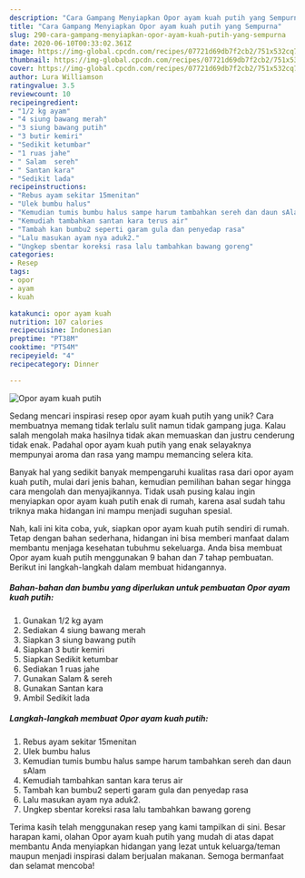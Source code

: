 ```yaml
---
description: "Cara Gampang Menyiapkan Opor ayam kuah putih yang Sempurna"
title: "Cara Gampang Menyiapkan Opor ayam kuah putih yang Sempurna"
slug: 290-cara-gampang-menyiapkan-opor-ayam-kuah-putih-yang-sempurna
date: 2020-06-10T00:33:02.361Z
image: https://img-global.cpcdn.com/recipes/07721d69db7f2cb2/751x532cq70/opor-ayam-kuah-putih-foto-resep-utama.jpg
thumbnail: https://img-global.cpcdn.com/recipes/07721d69db7f2cb2/751x532cq70/opor-ayam-kuah-putih-foto-resep-utama.jpg
cover: https://img-global.cpcdn.com/recipes/07721d69db7f2cb2/751x532cq70/opor-ayam-kuah-putih-foto-resep-utama.jpg
author: Lura Williamson
ratingvalue: 3.5
reviewcount: 10
recipeingredient:
- "1/2 kg ayam"
- "4 siung bawang merah"
- "3 siung bawang putih"
- "3 butir kemiri"
- "Sedikit ketumbar"
- "1 ruas jahe"
- " Salam  sereh"
- " Santan kara"
- "Sedikit lada"
recipeinstructions:
- "Rebus ayam sekitar 15menitan"
- "Ulek bumbu halus"
- "Kemudian tumis bumbu halus sampe harum tambahkan sereh dan daun sAlam"
- "Kemudiah tambahkan santan kara terus air"
- "Tambah kan bumbu2 seperti garam gula dan penyedap rasa"
- "Lalu masukan ayam nya aduk2."
- "Ungkep sbentar koreksi rasa lalu tambahkan bawang goreng"
categories:
- Resep
tags:
- opor
- ayam
- kuah

katakunci: opor ayam kuah 
nutrition: 107 calories
recipecuisine: Indonesian
preptime: "PT38M"
cooktime: "PT54M"
recipeyield: "4"
recipecategory: Dinner

---
```



![Opor ayam kuah putih](https://img-global.cpcdn.com/recipes/07721d69db7f2cb2/751x532cq70/opor-ayam-kuah-putih-foto-resep-utama.jpg)

Sedang mencari inspirasi resep opor ayam kuah putih yang unik? Cara membuatnya memang tidak terlalu sulit namun tidak gampang juga. Kalau salah mengolah maka hasilnya tidak akan memuaskan dan justru cenderung tidak enak. Padahal opor ayam kuah putih yang enak selayaknya mempunyai aroma dan rasa yang mampu memancing selera kita.



Banyak hal yang sedikit banyak mempengaruhi kualitas rasa dari opor ayam kuah putih, mulai dari jenis bahan, kemudian pemilihan bahan segar hingga cara mengolah dan menyajikannya. Tidak usah pusing kalau ingin menyiapkan opor ayam kuah putih enak di rumah, karena asal sudah tahu triknya maka hidangan ini mampu menjadi suguhan spesial.


Nah, kali ini kita coba, yuk, siapkan opor ayam kuah putih sendiri di rumah. Tetap dengan bahan sederhana, hidangan ini bisa memberi manfaat dalam membantu menjaga kesehatan tubuhmu sekeluarga. Anda bisa membuat Opor ayam kuah putih menggunakan 9 bahan dan 7 tahap pembuatan. Berikut ini langkah-langkah dalam membuat hidangannya.

<!--inarticleads1-->

##### Bahan-bahan dan bumbu yang diperlukan untuk pembuatan Opor ayam kuah putih:

1. Gunakan 1/2 kg ayam
1. Sediakan 4 siung bawang merah
1. Siapkan 3 siung bawang putih
1. Siapkan 3 butir kemiri
1. Siapkan Sedikit ketumbar
1. Sediakan 1 ruas jahe
1. Gunakan  Salam &amp; sereh
1. Gunakan  Santan kara
1. Ambil Sedikit lada




<!--inarticleads2-->

##### Langkah-langkah membuat Opor ayam kuah putih:

1. Rebus ayam sekitar 15menitan
1. Ulek bumbu halus
1. Kemudian tumis bumbu halus sampe harum tambahkan sereh dan daun sAlam
1. Kemudiah tambahkan santan kara terus air
1. Tambah kan bumbu2 seperti garam gula dan penyedap rasa
1. Lalu masukan ayam nya aduk2.
1. Ungkep sbentar koreksi rasa lalu tambahkan bawang goreng




Terima kasih telah menggunakan resep yang kami tampilkan di sini. Besar harapan kami, olahan Opor ayam kuah putih yang mudah di atas dapat membantu Anda menyiapkan hidangan yang lezat untuk keluarga/teman maupun menjadi inspirasi dalam berjualan makanan. Semoga bermanfaat dan selamat mencoba!
